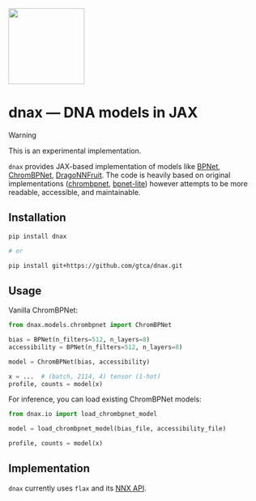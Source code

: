 <img src="./docs/img/logo.png" width=150/>

# dnax — DNA models in JAX

>[!WARNING]
>This is an experimental implementation.

`dnax` provides JAX-based implementation of models like [BPNet](https://github.com/kundajelab/bpnet), [ChromBPNet](https://github.com/kundajelab/chrombpnet), [DragoNNFruit](https://github.com/jmschrei/dragonnfruit).
The code is heavily based on original implementations ([chrombpnet](https://github.com/kundajelab/chrombpnet), [bpnet-lite](https://github.com/jmschrei/bpnet-lite))
however attempts to be more readable, accessible, and maintainable.

## Installation

```bash
pip install dnax

# or 

pip install git+https://github.com/gtca/dnax.git
```

## Usage

Vanilla ChromBPNet:

```python
from dnax.models.chrombpnet import ChromBPNet

bias = BPNet(n_filters=512, n_layers=8)
accessibility = BPNet(n_filters=512, n_layers=8)

model = ChromBPNet(bias, accessibility)

x = ...  # (batch, 2114, 4) tensor (1-hot)
profile, counts = model(x)
```

For inference, you can load existing ChromBPNet models:

```python
from dnax.io import load_chrombpnet_model

model = load_chrombpnet_model(bias_file, accessibility_file)

profile, counts = model(x)
```

## Implementation

`dnax` currently uses `flax` and its [NNX API](https://flax.readthedocs.io/en/latest/guides/linen_to_nnx.html).

